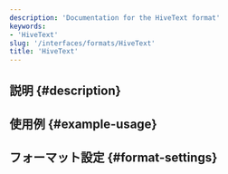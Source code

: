 ```yaml
---
description: 'Documentation for the HiveText format'
keywords:
- 'HiveText'
slug: '/interfaces/formats/HiveText'
title: 'HiveText'
---
```




## 説明 {#description}

## 使用例 {#example-usage}

## フォーマット設定 {#format-settings}
